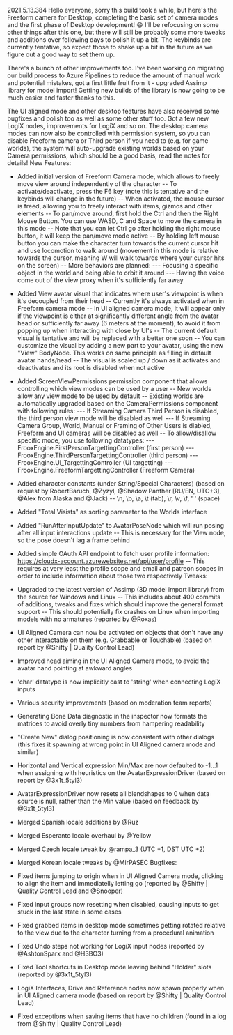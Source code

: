 2021.5.13.384
Hello everyone, sorry this build took a while, but here's the Freeform camera for Desktop, completing the basic set of camera modes and the first phase of Desktop development! :smile: I'll be refocusing on some other things after this one, but there will still be probably some more tweaks and additions over following days to polish it up a bit. The keybinds are currently tentative, so expect those to shake up a bit in the future as we figure out a good way to set them up.

There's a bunch of other improvements too. I've been working on migrating our build process to Azure Pipelines to reduce the amount of manual work and potential mistakes, got a first little fruit from it - upgraded Assimp library for model import! Getting new builds of the library is now going to be much easier and faster thanks to this.

The UI aligned mode and other desktop features have also received some bugfixes and polish too as well as some other stuff too. Got a few new LogiX nodes, improvements for LogiX and so on. The desktop camera modes can now also be controlled with permission system, so you can disable Freeform camera or Third person if you need to (e.g. for game worlds), the system will auto-upgrade existing worlds based on your Camera permissions, which should be a good basis, read the notes for details!
New Features:
- Added initial version of Freeform Camera mode, which allows to freely move view around independently of the character
-- To activate/deactivate, press the F6 key (note this is tentative and the keybinds will change in the future)
-- When activated, the mouse cursor is freed, allowing you to freely interact with items, gizmos and other elements
-- To pan/move around, first hold the Ctrl and then the Right Mouse Button. You can use WASD, C and Space to move the camera in this mode
-- Note that you can let Ctrl go after holding the right mouse button, it will keep the pan/move mode active
-- By holding left mouse button you can make the character turn towards the current cursor hit and use locomotion to walk around (movement in this mode is relative towards the cursor, meaning W will walk towards where your cursor hits on the screen)
-- More behaviors are planned:
--- Focusing a specific object in the world and being able to orbit it around
--- Having the voice come out of the view proxy when it's sufficiently far away

- Added View avatar visual that indicates where user's viewpoint is when it's decoupled from their head
-- Currently it's always activated when in Freeform camera mode
-- In UI aligned camera mode, it will appear only if the viewpoint is either at significantly different angle from the avatar head or sufficiently far away (6 meters at the moment), to avoid it from popping up when interacting with close by UI's
-- The current default visual is tentative and will be replaced with a better one soon
-- You can customize the visual by adding a new part to your avatar, using the new "View" BodyNode. This works on same principle as filling in default avatar hands/head
-- The visual is scaled up / down as it activates and deactivates and its root is disabled when not active
- Added ScreenViewPermissions permission component that allows controlling which view modes can be used by a user
-- New worlds allow any view mode to be used by default
-- Existing worlds are automatically upgraded based on the CameraPermissions component with following rules:
--- If Streaming Camera Third Person is disabled, the third person view mode will be disabled as well
--- If Streaming Camera Group, World, Manual or Framing of Other Users is diabled, Freeform and UI cameras will be disabled as well
-- To allow/disallow specific mode, you use following datatypes:
--- FrooxEngine.FirstPersonTargettingController (first person)
--- FrooxEngine.ThirdPersonTargettingController (third person)
--- FrooxEngine.UI_TargettingController (UI targetting)
--- FrooxEngine.FreeformTargettingController (Freeform Camera)

- Added character constants (under String/Special Characters) (based on request by RobertBaruch, @Zyzyl, @Shadow Panther [RU/EN, UTC+3], @Alex from Alaska and @Jack)
-- \n, \b, \a, \t (tab), \r, \v, \f, ' ' (space)
- Added "Total Visists" as sorting parameter to the Worlds interface
- Added "RunAfterInputUpdate" to AvatarPoseNode which will run posing after all input interactions update
-- This is necessary for the View node, so the pose doesn't lag a frame behind
- Added simple OAuth API endpoint to fetch user profile information: https://cloudx-account.azurewebsites.net/api/user/profile 
-- This requires at very least the profile scope and email and patreon scopes in order to include information about those two respectively
Tweaks:
- Upgraded to the latest version of Assimp (3D model import library) from the source for Windows and Linux
-- This includes about 400 commits of additions, tweaks and fixes which should improve the general format support
-- This should potentially fix crashes on Linux when importing models with no armatures (reported by @Roxas)
- UI Aligned Camera can now be activated on objects that don't have any other interactable on them (e.g. Grabbable or Touchable) (based on report by @Shifty | Quality Control Lead)
- Improved head aiming in the UI Aligned Camera mode, to avoid the avatar hand pointing at awkward angles
- 'char' datatype is now implicitly cast to 'string' when connecting LogiX inputs
- Various security improvements (based on moderation team reports)
- Generating Bone Data diagnostic in the inspector now formats the matrices to avoid overly tiny numbers from hampering readability
- "Create New" dialog positioning is now consistent with other dialogs (this fixes it spawning at wrong point in UI Aligned camera mode and similar)
- Horizontal and Vertical expression Min/Max are now defaulted to -1...1 when assigning with heuristics on the AvatarExpressionDriver (based on report by @3x1t_5tyl3)
- AvatarExpressionDriver now resets all blendshapes to 0 when data source is null, rather than the Min value (based on feedback by @3x1t_5tyl3)

- Merged Spanish locale additions by @Ruz
- Merged Esperanto locale overhaul by @Yellow
- Merged Czech locale tweak by @rampa_3 (UTC +1, DST UTC +2)
- Merged Korean locale tweaks by @MirPASEC
Bugfixes:
- Fixed items jumping to origin when in UI Aligned Camera mode, clicking to align the item and immediatelly letting go (reported by @Shifty | Quality Control Lead and @Snooper)
- Fixed input groups now resetting when disabled, causing inputs to get stuck in the last state in some cases
- Fixed grabbed items in desktop mode sometimes getting rotated relative to the view due to the character turning from a procedural animation
- Fixed Undo steps not working for LogiX input nodes (reported by @AshtonSparx and @H3BO3)
- Fixed Tool shortcuts in Desktop mode leaving behind "Holder" slots (reported by @3x1t_5tyl3)
- LogiX Interfaces, Drive and Reference nodes now spawn properly when in UI Aligned camera mode (based on report by @Shifty | Quality Control Lead)
- Fixed exceptions when saving items that have no children (found in a log from @Shifty | Quality Control Lead)